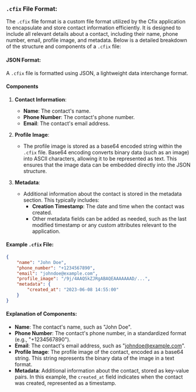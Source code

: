 ### `.cfix` File Format:

The `.cfix` file format is a custom file format utilized by the Cfix application to encapsulate and store contact information efficiently. It is designed to include all relevant details about a contact, including their name, phone number, email, profile image, and metadata. Below is a detailed breakdown of the structure and components of a `.cfix` file:

#### JSON Format:
A `.cfix` file is formatted using JSON, a lightweight data interchange format. 
#### Components

1. **Contact Information**:
   - **Name**: The contact's name.
   - **Phone Number**: The contact's phone number.
   - **Email**: The contact's email address.

2. **Profile Image**:
   - The profile image is stored as a base64 encoded string within the `.cfix` file. Base64 encoding converts binary data (such as an image) into ASCII characters, allowing it to be represented as text. This ensures that the image data can be embedded directly into the JSON structure.

3. **Metadata**:
   - Additional information about the contact is stored in the metadata section. This typically includes:
     - **Creation Timestamp**: The date and time when the contact was created.
     - Other metadata fields can be added as needed, such as the last modified timestamp or any custom attributes relevant to the application.

#### Example `.cfix` File:

```json
{
    "name": "John Doe",
    "phone_number": "+1234567890",
    "email": "johndoe@example.com",
    "profile_image": "/9j/4AAQSkZJRgABAQEAAAAAAAD/...",
    "metadata": {
        "created_at": "2023-06-08 14:55:00"
    }
}
```

#### Explanation of Components:

- **Name**: The contact's name, such as "John Doe".
- **Phone Number**: The contact's phone number, in a standardized format (e.g., "+1234567890").
- **Email**: The contact's email address, such as "johndoe@example.com".
- **Profile Image**: The profile image of the contact, encoded as a base64 string. This string represents the binary data of the image in a text format.
- **Metadata**: Additional information about the contact, stored as key-value pairs. In this example, the `created_at` field indicates when the contact was created, represented as a timestamp.
